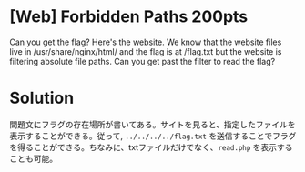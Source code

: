 # [Web] Forbidden Paths 200pts
Can you get the flag?
Here's the [website](http://saturn.picoctf.net:55827/).
We know that the website files live in /usr/share/nginx/html/ and the flag is at /flag.txt but the website is filtering absolute file paths. Can you get past the filter to read the flag?

# Solution
問題文にフラグの存在場所が書いてある。サイトを見ると、指定したファイルを表示することができる。従って, `../../../../flag.txt` を送信することでフラグを得ることができる。ちなみに、txtファイルだけでなく、`read.php` を表示することも可能。